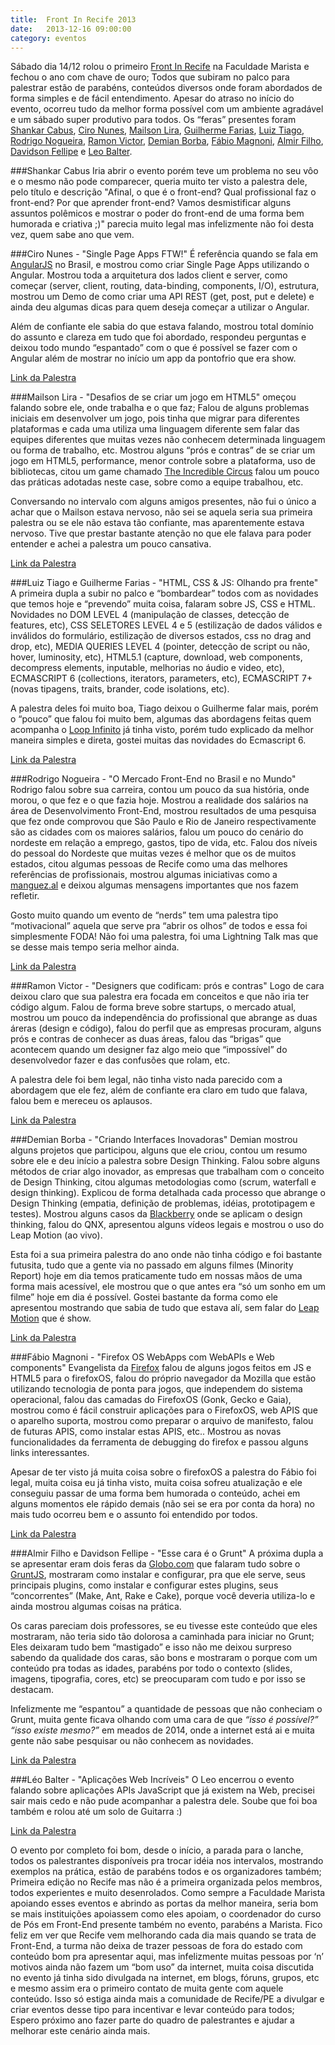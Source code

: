 ```yaml
---
title:  Front In Recife 2013
date:   2013-12-16 09:00:00
category: eventos
---
```


Sábado dia 14/12 rolou o primeiro [Front In Recife][front-in-recife] na Faculdade Marista  e fechou o ano com chave de ouro; Todos que subiram no palco para palestrar estão de parabéns, conteúdos diversos onde foram abordados de forma simples e de fácil entendimento. Apesar do atraso no início do evento, ocorreu tudo da melhor forma possível com um ambiente agradável e um sábado super produtivo para todos. Os “feras” presentes foram [Shankar Cabus][shankar-cabus], [Ciro Nunes][ciro-nunes], [Mailson Lira][mailson-lira], [Guilherme Farias][guilherme-farias], [Luiz Tiago][luiz-tiago], [Rodrigo Nogueira][rodrigo-nogueira], [Ramon Victor][ramo-victor], [Demian Borba][demian-borba], [Fábio Magnoni][fabio-magnoni], [Almir Filho][almir-filho], [Davidson Fellipe][davidson-fellipe] e [Leo Balter][leo-balter].


###Shankar Cabus
Iria abrir o evento porém teve um problema no seu vôo e o mesmo não pode comparecer, queria muito ter visto a palestra dele, pelo título e descrição "Afinal, o que é o front-end? Qual profissional faz o front-end? Por que aprender front-end? Vamos desmistificar alguns assuntos polêmicos e mostrar o poder do front-end de uma forma bem humorada e criativa ;)" parecia muito legal mas infelizmente não foi desta vez, quem sabe ano que vem.

###Ciro Nunes - "Single Page Apps FTW!"
É referência quando se fala em [AngularJS](http://angularjs.org/ "AngularJS") no Brasil, e mostrou como criar Single Page Apps utilizando o Angular. Mostrou toda a arquitetura dos lados client e server, como começar (server, client, routing, data-binding, components, I/O), estrutura, mostrou um Demo de como criar uma API REST (get, post, put e delete) e ainda deu algumas dicas para quem deseja começar a utilizar o Angular.

Além de confiante ele sabia do que estava falando, mostrou total domínio do assunto e clareza em tudo que foi abordado, respondeu perguntas e deixou todo mundo “espantado” com o que é possível se fazer com o Angular além de mostrar no início um app da pontofrio que era show.

<a href="https://speakerdeck.com/cironunes/single-page-apps-ftw-revisited" class="link-palestra" title="Link da palestra">Link da Palestra</a>

###Mailson Lira - "Desafios de se criar um jogo em HTML5"
omeçou falando sobre ele, onde trabalha e o que faz; Falou de alguns problemas iniciais em desenvolver um jogo, pois tinha que migrar para diferentes plataformas e cada uma utiliza uma linguagem diferente sem falar das equipes diferentes que muitas vezes não conhecem determinada linguagem ou forma de trabalho, etc. Mostrou alguns “prós e contras” de se criar um jogo em HTML5, performance, menor controle sobre a plataforma, uso de bibliotecas, citou um game chamado [The Incredible Circus](http://circus.indt.org/ "The Incredible Circus") falou um pouco das práticas adotadas neste case, sobre como a equipe trabalhou, etc.

Conversando no intervalo com alguns amigos presentes, não fui o único a achar que o Mailson estava nervoso, não sei se aquela seria sua primeira palestra ou se ele não estava tão confiante, mas aparentemente estava nervoso. Tive que prestar bastante atenção no que ele falava para poder entender e achei a palestra um pouco cansativa.

<a href="http://omailson.github.io/frontinrecife2013/" class="link-palestra" title="Link da palestra">Link da Palestra</a>


###Luiz Tiago e Guilherme Farias - "HTML, CSS & JS: Olhando pra frente"
A primeira dupla a subir no palco e “bombardear” todos com as novidades que temos hoje e “prevendo” muita coisa, falaram sobre JS, CSS e HTML. Novidades no DOM LEVEL 4 (manipulação de classes, detecção de features, etc), CSS SELETORES LEVEL 4 e 5 (estilização de dados válidos e inválidos do formulário, estilização de diversos estados, css no drag and drop, etc), MEDIA QUERIES LEVEL 4 (pointer, detecção de script ou não, hover, luminosity, etc), HTML5.1 (capture, download, web components, decompress elements, inputable, melhorias no áudio e video, etc), ECMASCRIPT 6 (collections, iterators, parameters, etc), ECMASCRIPT 7+ (novas tipagens, traits, brander, code isolations, etc).

A palestra deles foi muito boa, Tiago deixou o Guilherme falar mais, porém o “pouco” que falou foi muito bem, algumas das abordagens feitas quem acompanha o [Loop Infinito](http://www.loopinfinito.com.br/ "Loop Infinito") já tinha visto, porém tudo explicado da melhor maneira simples e direta, gostei muitas das novidades do Ecmascript 6.

<a href="http://www.slideshare.net/luiztiago/html-css-js-olhando-pra-frente" class="link-palestra" title="Link da palestra">Link da Palestra</a>

###Rodrigo Nogueira - "O Mercado Front-End no Brasil e no Mundo"
Rodrigo falou sobre sua carreira, contou um pouco da sua história, onde morou, o que fez e o que fazia hoje. Mostrou a realidade dos salários na área de Desenvolvimento Front-End, mostrou resultados de uma pesquisa que fez onde comprovou que São Paulo e Rio de Janeiro respectivamente são as cidades com os maiores salários, falou um pouco do cenário do nordeste em relação a emprego, gastos, tipo de vida, etc. Falou dos níveis do pessoal do Nordeste que muitas vezes é melhor que os de muitos estados, citou algumas pessoas de Recife como uma das melhores referências de profissionais, mostrou algumas iniciativas como a [manguez.al](http://manguez.al/ "Manguez.al") e deixou algumas mensagens importantes que nos fazem refletir.

Gosto muito quando um evento de “nerds” tem uma palestra tipo “motivacional” aquela que serve pra “abrir os olhos” de todos e essa foi simplesmente FODA! Não foi uma palestra, foi uma Lightning Talk mas que se desse mais tempo seria melhor ainda.

<a href="http://www.slideshare.net/rodrigocarvalhonogueira/frontinaracaju-certo-nonotes" class="link-palestra" title="Link da palestra">Link da Palestra</a>

###Ramon Victor - "Designers que codificam: prós e contras"
Logo de cara deixou claro que sua palestra era focada em conceitos e que não iria ter código algum. Falou de forma breve sobre startups, o mercado atual, mostrou um pouco da independência do profissional que abrange as duas áreras (design e código), falou do perfil que as empresas procuram, alguns prós e contras de conhecer as duas áreas, falou das “brigas” que acontecem quando um designer faz algo meio que “impossível” do desenvolvedor fazer e das confusões que rolam, etc.

A palestra dele foi bem legal, não tinha visto nada parecido com a abordagem que ele fez, além de confiante era claro em tudo que falava, falou bem e mereceu os aplausos.

<a href="http://www.slideshare.net/ramonvictor/designers-que-codificam-prs-e-contras" class="link-palestra" title="Link da palestra">Link da Palestra</a>


###Demian Borba - "Criando Interfaces Inovadoras"
Demian mostrou alguns projetos que participou, alguns que ele criou, contou um resumo sobre ele e deu início a palestra sobre Design Thinking. Falou sobre alguns métodos de criar algo inovador, as empresas que trabalham com o conceito de Design Thinking, citou algumas metodologias como (scrum, waterfall e design thinking). Explicou de forma detalhada cada processo que abrange o Design Thinking (empatia, definição de problemas, idéias, prototipagem e testes). Mostrou alguns casos da [Blackberry](http://br.blackberry.com/ "BlackBerry") onde se aplicam o design thinking, falou do QNX, apresentou alguns vídeos legais e mostrou o uso do Leap Motion (ao vivo).

Esta foi a sua primeira palestra do ano onde não tinha código e foi bastante futusita, tudo que a gente via no passado em alguns filmes (Minority Report) hoje em dia temos praticamente tudo em nossas mãos de uma forma mais acessível, ele mostrou que o que antes era “só um sonho em um filme” hoje em dia é possível. Gostei bastante da forma como ele apresentou mostrando que sabia de tudo que estava alí, sem falar do [Leap Motion](https://www.leapmotion.com/ "Leap Motion") que é show.

<a href="https://speakerdeck.com/demianborba/criando-interfaces-inovadoras" class="link-palestra" title="Link da palestra">Link da Palestra</a>


###Fábio Magnoni - "Firefox OS WebApps com WebAPIs e Web components"
Evangelista da [Firefox](http://www.mozilla.org/en-US/firefox/new/ "Firefox") falou de alguns jogos feitos em JS e HTML5 para o firefoxOS, falou do próprio navegador da Mozilla que estão utilizando tecnologia de ponta para jogos, que independem do sistema operacional, falou das camadas do FirefoxOS (Gonk, Gecko e Gaia), mostrou como é fácil construir aplicações para o FirefoxOS, web APIS que o aparelho suporta, mostrou como preparar o arquivo de manifesto, falou de futuras APIS, como instalar estas APIS, etc.. Mostrou as novas funcionalidades da ferramenta de debugging do firefox e passou alguns links interessantes.

Apesar de ter visto já muita coisa sobre o firefoxOS a palestra do Fábio foi legal, muita coisa eu já tinha visto, muita coisa sofreu atualização e ele conseguiu passar de uma forma bem humorada o conteúdo, achei em alguns momentos ele rápido demais (não sei se era por conta da hora) no mais tudo ocorreu bem e o assunto foi entendido por todos.

<a href="http://www.slideshare.net/mobile/FbioRa/front-in-recife" class="link-palestra" title="Link da palestra">Link da Palestra</a>

###Almir Filho e Davidson Fellipe - "Esse cara é o Grunt"
A próxima dupla a se apresentar eram dois feras da [Globo.com](http://globo.com/ "Globo.com") que falaram tudo sobre o [GruntJS](http://gruntjs.com/ "GruntJS"), mostraram como instalar e configurar, pra que ele serve, seus principais plugins, como instalar e configurar estes plugins, seus “concorrentes” (Make, Ant, Rake e Cake), porque você deveria utiliza-lo e ainda mostrou algumas coisas na prática.

Os caras pareciam dois professores, se eu tivesse este conteúdo que eles mostraram, não teria sido tão dolorosa a caminhada para iniciar no Grunt; Eles deixaram tudo bem “mastigado” e isso não me deixou surpreso sabendo da qualidade dos caras, são bons e mostraram o porque com um conteúdo pra todas as idades, parabéns por todo o contexto (slides, imagens, tipografia, cores, etc) se preocuparam com tudo e por isso se destacam.

Infelizmente me “espantou” a quantidade de pessoas que não conheciam o Grunt, muita gente ficava olhando com uma cara de que _“isso é possível?” “isso existe mesmo?”_ em meados de 2014, onde a internet está ai e muita gente não sabe pesquisar ou não conhecem as novidades.

<a href="https://speakerdeck.com/fellipe/esse-cara-e-o-grunt" class="link-palestra" title="Link da palestra">Link da Palestra</a>


###Léo Balter - "Aplicações Web Incríveis"
O Leo encerrou o evento falando sobre aplicações APIs JavaScript que já existem na Web, precisei sair mais cedo e não pude acompanhar a palestra dele. Soube que foi boa também e rolou até um solo de Guitarra :)

<a href="http://leobalter.github.io/mozilla-talks/apis.html" class="link-palestra" title="Link da palestra">Link da Palestra</a>


O evento por completo foi bom, desde o início, a parada para o lanche, todos os palestrantes disponíveis pra trocar idéia nos intervalos, mostrando exemplos na prática, estão de parabéns todos e os organizadores também; Primeira edição no Recife mas não é a primeira organizada pelos membros, todos experientes e muito desenrolados. Como sempre a Faculdade Marista apoiando esses eventos e abrindo as portas da melhor maneira, seria bom se mais instituições apoiassem como eles apoiam, o coordenador do curso de Pós em Front-End presente também no evento, parabéns a Marista. Fico feliz em ver que Recife vem melhorando cada dia mais quando se trata de Front-End, a turma não deixa de trazer pessoas de fora do estado com conteúdo bom pra apresentar aqui, mas infelizmente muitas pessoas por ‘n’ motivos ainda não fazem um “bom uso” da internet, muita coisa discutida no evento já tinha sido divulgada na internet, em blogs, fóruns, grupos, etc e mesmo assim era o primeiro contato de muita gente com aquele conteúdo. Isso só estiga ainda mais a comunidade de Recife/PE a divulgar e criar eventos desse tipo para incentivar e levar conteúdo para todos; Espero próximo ano fazer parte do quadro de palestrantes e ajudar a melhorar este cenário ainda mais.


[front-in-recife]: http://www.frontinrecife.com.br/
[faculdade-marista]: http://faculdademarista.com.br/
[shankar-cabus]: https://twitter.com/shankarcabus
[ciro-nunes]: https://twitter.com/cironunesdev
[mailson-lira]: https://twitter.com/omailson
[guilherme-farias]: https://twitter.com/guiky
[luiz-tiago]: https://twitter.com/luiztiago
[rodrigo-nogueira]: https://twitter.com/fale_rodrigo
[ramo-victor]: https://twitter.com/ramonvictor
[demian-borba]: https://twitter.com/demianborba
[fabio-magnoni]: https://twitter.com/fabiomagnoni
[almir-filho]: https://twitter.com/almirfilho
[davidson-fellipe]: https://twitter.com/davidsonfellipe
[leo-balter]: http://www.twitter.com/leobalter
